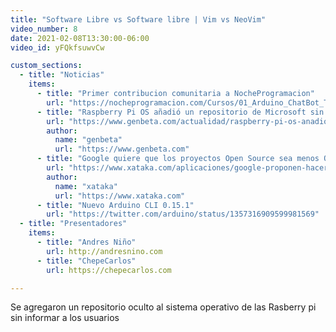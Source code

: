```yaml
---
title: "Software Libre vs Software libre | Vim vs NeoVim"
video_number: 8
date: 2021-02-08T13:30:00-06:00
video_id: yFQkfsuwvCw

custom_sections:
  - title: "Noticias"
    items:
      - title: "Primer contribucion comunitaria a NocheProgramacion"
        url: "https://nocheprogramacion.com/Cursos/01_Arduino_ChatBot_Telegram/1.6-full-IOT.html"
      - title: "Raspberry Pi OS añadió un repositorio de Microsoft sin informar a los usuarios "
        url: "https://www.genbeta.com/actualidad/raspberry-pi-os-anadio-repositorio-microsoft-informar-a-usuarios"
        author:
          name: "genbeta"
          url: "https://www.genbeta.com"
      - title: "Google quiere que los proyectos Open Source sea menos Open"
        url: "https://www.xataka.com/aplicaciones/google-proponen-hacer-que-ciertos-proyectos-open-source-sean-bastante-closed-source"
        author:
          name: "xataka"
          url: "https://www.xataka.com"
      - title: "Nuevo Arduino CLI 0.15.1"
        url: "https://twitter.com/arduino/status/1357316909599981569"
  - title: "Presentadores"
    items:
      - title: "Andres Niño"
        url: http://andresnino.com
      - title: "ChepeCarlos"
        url: https://chepecarlos.com

---
```


Se agregaron un repositorio oculto al sistema operativo de las Rasberry pi sin informar a los usuarios
